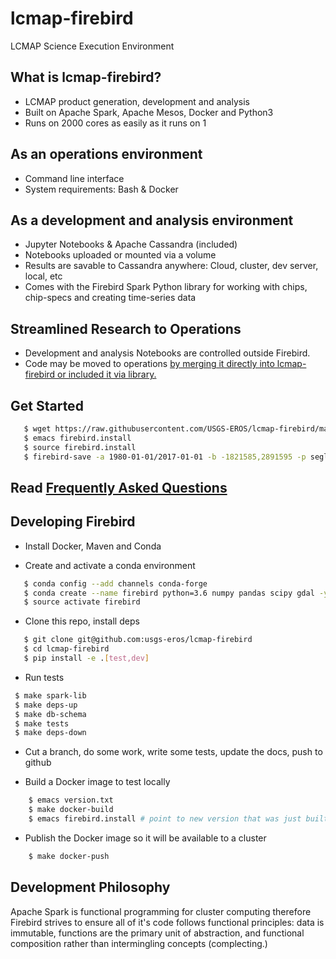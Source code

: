 # lcmap-firebird
LCMAP Science Execution Environment

## What is lcmap-firebird?
* LCMAP product generation, development and analysis
* Built on Apache Spark, Apache Mesos, Docker and Python3
* Runs on 2000 cores as easily as it runs on 1

## As an operations environment
* Command line interface
* System requirements: Bash & Docker

## As a development and analysis environment
* Jupyter Notebooks & Apache Cassandra (included)
* Notebooks uploaded or mounted via a volume 
* Results are savable to Cassandra anywhere: Cloud, cluster, dev server, local, etc
* Comes with the Firebird Spark Python library for working with chips, chip-specs and creating time-series data

## Streamlined Research to Operations
* Development and analysis Notebooks are controlled outside Firebird.
* Code may be moved to operations [by merging it directly into lcmap-firebird or included it via library.](#developing-firebird)


## Get Started
```bash
   $ wget https://raw.githubusercontent.com/USGS-EROS/lcmap-firebird/master/firebird.install.example -O firebird.install
   $ emacs firebird.install
   $ source firebird.install
   $ firebird-save -a 1980-01-01/2017-01-01 -b -1821585,2891595 -p seglength -p ccd -d 2014-01-01 
```

## Read [Frequently Asked Questions](faq.md)

## Developing Firebird

* Install Docker, Maven and Conda

* Create and activate a conda environment
```bash
   $ conda config --add channels conda-forge
   $ conda create --name firebird python=3.6 numpy pandas scipy gdal -y
   $ source activate firebird
```

* Clone this repo, install deps
```bash
   $ git clone git@github.com:usgs-eros/lcmap-firebird
   $ cd lcmap-firebird
   $ pip install -e .[test,dev]
```

* Run tests
```bash
 $ make spark-lib
 $ make deps-up
 $ make db-schema
 $ make tests
 $ make deps-down
```

* Cut a branch, do some work, write some tests, update the docs, push to github

* Build a Docker image to test locally
```bash
    $ emacs version.txt
    $ make docker-build
    $ emacs firebird.install # point to new version that was just built
```

* Publish the Docker image so it will be available to a cluster
```bash
    $ make docker-push
```

## Development Philosophy
Apache Spark is functional programming for cluster computing therefore
Firebird strives to ensure all of it's code follows functional principles:
data is immutable, functions are the primary unit of abstraction, and functional 
composition rather than intermingling concepts (complecting.)

